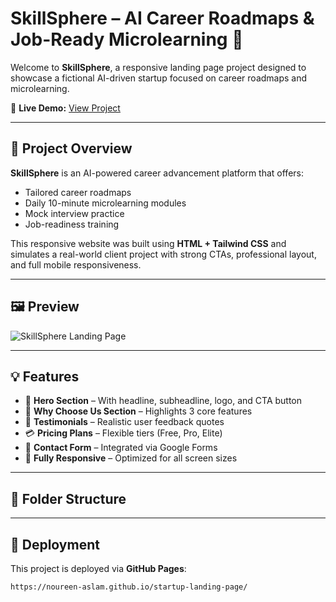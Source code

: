 # SkillSphere – AI Career Roadmaps & Job-Ready Microlearning 🚀

Welcome to **SkillSphere**, a responsive landing page project designed to showcase a fictional AI-driven startup focused on career roadmaps and microlearning.

🔗 **Live Demo:** [View Project](https://noureen-aslam.github.io/startup-landing-page/)

---

## 📌 Project Overview

**SkillSphere** is an AI-powered career advancement platform that offers:

- Tailored career roadmaps
- Daily 10-minute microlearning modules
- Mock interview practice
- Job-readiness training

This responsive website was built using **HTML + Tailwind CSS** and simulates a real-world client project with strong CTAs, professional layout, and full mobile responsiveness.

---

## 🖼️ Preview

![SkillSphere Landing Page](preview.gif)

---

## 💡 Features

- 🎯 **Hero Section** – With headline, subheadline, logo, and CTA button
- 🔧 **Why Choose Us Section** – Highlights 3 core features
- 💬 **Testimonials** – Realistic user feedback quotes
- 💳 **Pricing Plans** – Flexible tiers (Free, Pro, Elite)
- 📩 **Contact Form** – Integrated via Google Forms
- 📱 **Fully Responsive** – Optimized for all screen sizes

---

## 📁 Folder Structure


---

## 🚀 Deployment

This project is deployed via **GitHub Pages**:

```bash
https://noureen-aslam.github.io/startup-landing-page/
